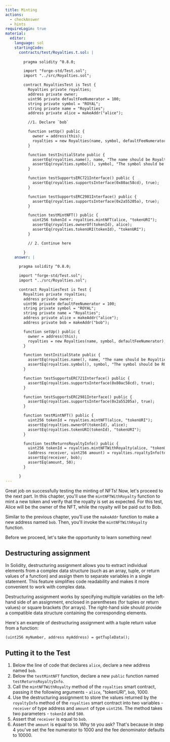 ```yaml
---
title: Minting
actions:
  - checkAnswer
  - hints
requireLogin: true
material:
  editor:
    language: sol
    startingCode:
      contracts/test/Royalties.t.sol: |
        
        pragma solidity ^0.8.0;

        import "forge-std/Test.sol";
        import "../src/Royalties.sol";

        contract RoyaltiesTest is Test {
          Royalties private royalties;
          address private owner;
          uint96 private defaultFeeNumerator = 100;
          string private symbol = "ROYAL";
          string private name = "Royalties";
          address private alice = makeAddr("alice");

          //1. Declare `bob`

          function setUp() public {
            owner = address(this);
            royalties = new Royalties(name, symbol, defaultFeeNumerator);
          }

          function testInitialState public {
            assertEq(royalties.name(), name, "The name should be Royalties");
            assertEq(royalties.symbol(), symbol, "The symbol should be ROYAL");
          }

          function testSupportsERC721Interface() public {
            assertEq(royalties.supportsInterface(0x80ac58cd), true);
          }

          function testSupportsERC2981Interface() public {
            assertEq(royalties.supportsInterface(0x2a55205a), true);
          }

          function testMintNFT() public {
            uint256 tokenId = royalties.mintNFT(alice, "tokenURI");
            assertEq(royalties.ownerOf(tokenId), alice);
            assertEq(royalties.tokenURI(tokenId), "tokenURI");
          }

          // 2. Continue here

        }
    answer: |
      
      pragma solidity ^0.8.0;

      import "forge-std/Test.sol";
      import "../src/Royalties.sol";

      contract RoyaltiesTest is Test {
        Royalties private royalties;
        address private owner;
        uint96 private defaultFeeNumerator = 100;
        string private symbol = "ROYAL";
        string private name = "Royalties";
        address private alice = makeAddr("alice");
        address private bob = makeAddr("bob");

        function setUp() public {
          owner = address(this);
          royalties = new Royalties(name, symbol, defaultFeeNumerator);
        }

        function testInitialState public {
          assertEq(royalties.name(), name, "The name should be Royalties");
          assertEq(royalties.symbol(), symbol, "The symbol should be ROYAL");
        }

        function testSupportsERC721Interface() public {
          assertEq(royalties.supportsInterface(0x80ac58cd), true);
        }

        function testSupportsERC2981Interface() public {
          assertEq(royalties.supportsInterface(0x2a55205a), true);
        }

        function testMintNFT() public {
          uint256 tokenId = royalties.mintNFT(alice, "tokenURI");
          assertEq(royalties.ownerOf(tokenId), alice);
          assertEq(royalties.tokenURI(tokenId), "tokenURI");
        }

        function testReturnsRoyaltyInfo() public {
          uint256 tokenId = royalties.mintNFTWithRoyalty(alice, "tokenURI", bob, 1000);
          (address receiver, uint256 amount) = royalties.royaltyInfo(tokenId, 500);
          assertEq(receiver, bob);
          assertEq(amount, 50);
        }

      }
---
```


Great job on successfully testing the minting of NFTs! Now, let's proceed to the next part. In this chapter, you'll use the `mintNFTWithRoyalty` function to mint a new token and verify that the royalty is set as expected. For this test, Alice will be the owner of the NFT, while the royalty will be paid out to Bob.

Similar to the previous chapter, you’ll use the `makeAddr` function to make a new address named `bob`. Then, you'll invoke the `mintNFTWithRoyalty` function.

Before we proceed, let's take the opportunity to learn something new!

## Destructuring assignment

In Solidity, destructuring assignment allows you to extract individual elements from a complex data structure (such as an array, tuple, or return values of a function) and assign them to separate variables in a single statement. This feature simplifies code readability and makes it more convenient to work with complex data.

Destructuring assignment works by specifying multiple variables on the left-hand side of an assignment, enclosed in parentheses (for tuples or return values) or square brackets (for arrays). The right-hand side should provide a compatible data structure containing the corresponding elements.

Here's an example of destructuring assignment with a tuple return value from a function:

```sol
(uint256 myNumber, address myAddress) = getTupleData();
```

## Putting it to the Test

1. Below the line of code that declares `alice`, declare a new address named `bob`.
2. Below the `testMintNFT` function, declare a new `public` function named `testReturnsRoyaltyInfo`.
3. Call the `mintNFTWithRoyalty` method of the `royalties` smart contract, passing it the following arguments - `alice`, "tokenURI", `bob`, 1000.
4. Use the destructuring assignment to store the values returned by the `royaltyInfo` method of the `royalties` smart contract into two variables - `receiver` of type address and `amount` of type `uint256`. The method takes two parameters - `tokenId` and `500`.
5. Assert that `receiver` is equal to `bob`.
6. Assert the  `amount` is equal to `50`. Why `50` you ask? That's because in step 4 you've set the fee numerator to 1000 and the fee denominator defaults to 10000.
